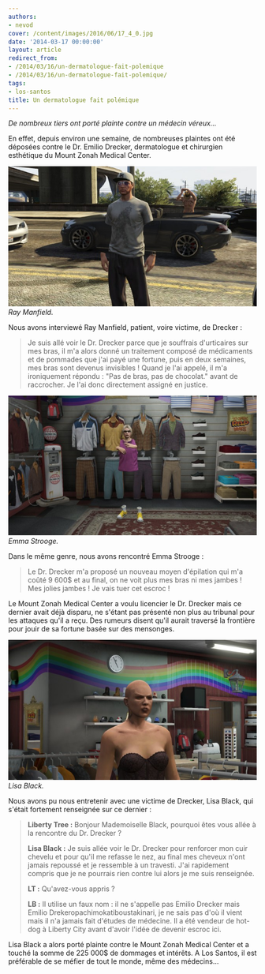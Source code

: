 ```yaml
---
authors:
- nevod
cover: /content/images/2016/06/17_4_0.jpg
date: '2014-03-17 00:00:00'
layout: article
redirect_from:
- /2014/03/16/un-dermatologue-fait-polemique
- /2014/03/16/un-dermatologue-fait-polemique/
tags:
- los-santos
title: Un dermatologue fait polémique
---
```



_De nombreux tiers ont porté plainte contre un médecin véreux..._

En effet, depuis environ une semaine, de nombreuses plaintes ont été déposées contre le Dr. Emilio Drecker, dermatologue et chirurgien esthétique du Mount Zonah Medical Center.

![Ray Manfield.](/content/images/2016/06/17_2.jpg)
_Ray Manfield._

Nous avons interviewé Ray Manfield, patient, voire victime, de Drecker :

> Je suis allé voir le Dr. Drecker parce que je souffrais d'urticaires sur mes bras, il m'a alors donné un traitement composé de médicaments et de pommades que j'ai payé une fortune, puis en deux semaines, mes bras sont devenus invisibles ! Quand je l'ai appelé, il m'a ironiquement répondu : "Pas de bras, pas de chocolat." avant de raccrocher. Je l'ai donc directement assigné en justice.

![Emma Strooge.](/content/images/2016/06/17.jpg)
_Emma Strooge._

Dans le même genre, nous avons rencontré Emma Strooge :

> Le Dr. Drecker m'a proposé un nouveau moyen d'épilation qui m'a coûté 9 600$ et au final, on ne voit plus mes bras ni mes jambes ! Mes jolies jambes ! Je vais tuer cet escroc !

Le Mount Zonah Medical Center a voulu licencier le Dr. Drecker mais ce dernier avait déjà disparu, ne s'étant pas présenté non plus au tribunal pour les attaques qu'il a reçu. Des rumeurs disent qu'il aurait traversé la frontière pour jouir de sa fortune basée sur des mensonges.

![Lisa Black.](/content/images/2016/06/17_1.jpg)
_Lisa Black._

Nous avons pu nous entretenir avec une victime de Drecker, Lisa Black, qui s'était fortement renseignée sur ce dernier :

> **Liberty Tree :** Bonjour Mademoiselle Black, pourquoi êtes vous allée à la rencontre du Dr. Drecker ?
> 
> **Lisa Black :** Je suis allée voir le Dr. Drecker pour renforcer mon cuir chevelu et pour qu'il me refasse le nez, au final mes cheveux n'ont jamais repoussé et je ressemble à un travesti. J'ai rapidement compris que je ne pourrais rien contre lui alors je me suis renseignée.
> 
> **LT :** Qu'avez-vous appris ?
> 
> **LB :** Il utilise un faux nom : il ne s'appelle pas Emilio Drecker mais Emilio Drekeropachimokatiboustakinari, je ne sais pas d'où il vient mais il n'a jamais fait d'études de médecine. Il a été vendeur de hot-dog à Liberty City avant d'avoir l'idée de devenir escroc ici.

Lisa Black a alors porté plainte contre le Mount Zonah Medical Center et a touché la somme de 225 000$ de dommages et intérêts. A Los Santos, il est préférable de se méfier de tout le monde, même des médecins...
